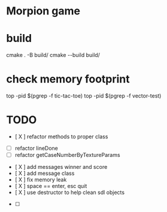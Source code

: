 # Morpion game

# build

cmake . -B build/
cmake --build build/

# check memory footprint
top -pid $(pgrep -f tic-tac-toe)
top -pid $(pgrep -f vector-test)

# TODO

- [ X ] refactor methods to proper class
- [ ] refactor lineDone
- [ ] refactor getCaseNumberByTextureParams
- [ X ] add messages winner and score
- [ X ] add message class
- [ X ] fix memory leak
- [ X ] space == enter, esc quit
- [ X ] use destructor to help clean sdl objects
- [ ] 